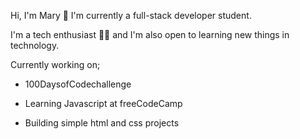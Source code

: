 Hi, I'm Mary :wave:
I'm currently a full-stack developer student.

I'm a tech enthusiast :woman_technologist: and I'm also open to learning new things in technology.

Currently working on;
- 100DaysofCodechallenge
* Learning Javascript at freeCodeCamp
+ Building simple html and css projects
